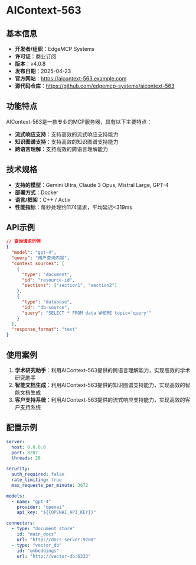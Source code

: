 # AIContext-563

## 基本信息

- **开发者/组织**：EdgeMCP Systems
- **许可证**：商业订阅
- **版本**：v4.0.8
- **发布日期**：2025-04-23
- **官方网站**：https://aicontext-563.example.com
- **源代码仓库**：https://github.com/edgemcp-systems/aicontext-563

## 功能特点

AIContext-563是一款专业的MCP服务器，具有以下主要特点：

- **流式响应支持**：支持高效的流式响应支持能力
- **知识图谱支持**：支持高效的知识图谱支持能力
- **跨语言理解**：支持高效的跨语言理解能力


## 技术规格

- **支持的模型**：Gemini Ultra, Claude 3 Opus, Mistral Large, GPT-4
- **部署方式**：Docker
- **语言/框架**：C++ / Actix
- **性能指标**：每秒处理约1174请求，平均延迟<319ms

## API示例

```json
// 查询请求示例
{
  "model": "gpt-4",
  "query": "用户查询内容",
  "context_sources": [
    {
      "type": "document",
      "id": "resource-id",
      "sections": ["section1", "section2"]
    },
    {
      "type": "database",
      "id": "db-source",
      "query": "SELECT * FROM data WHERE topic='query'"
    }
  ],
  "response_format": "text"
}
```

## 使用案例

1. **学术研究助手**：利用AIContext-563提供的跨语言理解能力，实现高效的学术研究助手
2. **智能文档生成**：利用AIContext-563提供的知识图谱支持能力，实现高效的智能文档生成
3. **客户支持系统**：利用AIContext-563提供的流式响应支持能力，实现高效的客户支持系统


## 配置示例

```yaml
server:
  host: 0.0.0.0
  port: 8207
  threads: 28

security:
  auth_required: false
  rate_limiting: true
  max_requests_per_minute: 3672

models:
  - name: "gpt-4"
    provider: "openai"
    api_key: "${{OPENAI_API_KEY}}"

connectors:
  - type: "document_store"
    id: "main_docs"
    url: "http://docs-server:9200"
  - type: "vector_db"
    id: "embeddings"
    url: "http://vector-db:6333"
```
